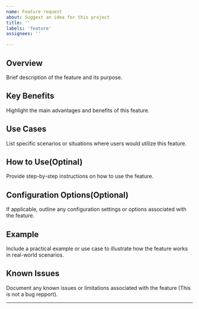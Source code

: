 ```yaml
---
name: Feature request
about: Suggest an idea for this project
title: ''
labels: 'feature'
assignees: ''

---
```


## Overview
Brief description of the feature and its purpose.

## Key Benefits
Highlight the main advantages and benefits of this feature.

## Use Cases
List specific scenarios or situations where users would utilize this feature.

## How to Use(Optinal)
Provide step-by-step instructions on how to use the feature.

## Configuration Options(Optional)
If applicable, outline any configuration settings or options associated with the feature.

## Example
Include a practical example or use case to illustrate how the feature works in real-world scenarios.

## Known Issues
Document any known issues or limitations associated with the feature (This is not a bug repport).

---

